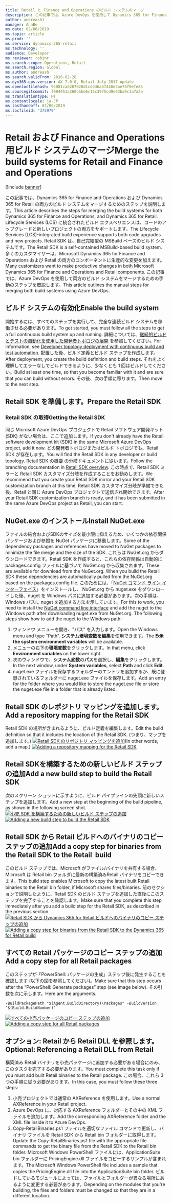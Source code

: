 ```yaml
---
title: Retail と Finance and Operations のビルド システムのマージ
description: この記事では、Azure DevOps を使用して Dynamics 365 for Finance and Operations および Dynamics 365 for Retail の両方のビルド システムをマージするためのステップを説明します。
author: andreash1
manager: AnnBe
ms.date: 02/06/2019
ms.topic: article
ms.prod: ''
ms.service: dynamics-365-retail
ms.technology: ''
audience: Developer
ms.reviewer: robinr
ms.search.scope: Operations, Retail
ms.search.region: Global
ms.author: andreash
ms.search.validFrom: 2016-02-28
ms.dyn365.ops.version: AX 7.0.0, Retail July 2017 update
ms.openlocfilehash: 95081cad287028d1cd636a57440e3ae74f9efe85
ms.sourcegitcommit: f004451a260b5be6c15c3975cd9e63ba9c1a7a2e
ms.translationtype: HT
ms.contentlocale: ja-JP
ms.lasthandoff: 02/06/2019
ms.locfileid: "375979"
---
```

# <a name="merge-the-build-systems-for-retail-and-finance-and-operations"></a><span data-ttu-id="869ca-103">Retail および Finance and Operations 用ビルド システムのマージ</span><span class="sxs-lookup"><span data-stu-id="869ca-103">Merge the build systems for Retail and Finance and Operations</span></span>

[!include [banner](../../includes/banner.md)]

<span data-ttu-id="869ca-104">この記事では、Dynamics 365 for Finance and Operations および Dynamics 365 for Retail の両方のビルド システムをマージするためのステップを説明します。</span><span class="sxs-lookup"><span data-stu-id="869ca-104">This article describes the steps for merging the build systems for both Dynamics 365 for Finance and Operations, and Dynamics 365 for Retail.</span></span> <span data-ttu-id="869ca-105">Lifecycle Services (LCS) に統合されたビルド エクスペリエンスは、コードのアップグレードと新しいプロジェクトの両方をサポートします。</span><span class="sxs-lookup"><span data-stu-id="869ca-105">The Lifecycle Services (LCS)-integrated build experience supports both code upgrades and new projects.</span></span> <span data-ttu-id="869ca-106">Retail SDK は、自己完結型の MSBuild ベースのビルド システムです。</span><span class="sxs-lookup"><span data-stu-id="869ca-106">The Retail SDK is a self-contained MSBuild-based build system.</span></span> <span data-ttu-id="869ca-107">多くのカスタマイザーは、Microsoft Dynamics 365 for Finance and Operations および Retail の両方のコンポーネントに生産的な変更を加えます。</span><span class="sxs-lookup"><span data-stu-id="869ca-107">Many customizers want to make productive changes in both Microsoft Dynamics 365 for Finance and Operations and Retail components.</span></span> <span data-ttu-id="869ca-108">この記事では、Azure DevOps を使用して両方のビルド システムをマージするための手動のステップを概説します。</span><span class="sxs-lookup"><span data-stu-id="869ca-108">This article outlines the manual steps for merging both build systems using Azure DevOps.</span></span> 

## <a name="enable-the-build-system"></a><span data-ttu-id="869ca-109">ビルド システムの有効化</span><span class="sxs-lookup"><span data-stu-id="869ca-109">Enable the build system</span></span>

<span data-ttu-id="869ca-110">開始するには、すべてのステップを実行して、完全な連続ビルド システムを稼働させる必要があります。</span><span class="sxs-lookup"><span data-stu-id="869ca-110">To get started, you must follow all the steps to get a full continuous build system up and running.</span></span> <span data-ttu-id="869ca-111">詳細については、[継続的ビルドとテストの自動化を使用した開発者トポロジの展開](../../../dev-itpro/perf-test/continuous-build-test-automation.md) を参照してください。</span><span class="sxs-lookup"><span data-stu-id="869ca-111">For information, see [Developer topology deployment with continuous build and test automation](../../../dev-itpro/perf-test/continuous-build-test-automation.md).</span></span> <span data-ttu-id="869ca-112">配置した後、ビルド定義とビルド ステップを作成します。</span><span class="sxs-lookup"><span data-stu-id="869ca-112">After deployment, you create the build definition and build steps.</span></span> <span data-ttu-id="869ca-113">それをよく理解してエラーなしでビルドできるように、少なくとも 1 回はビルドしてください。</span><span class="sxs-lookup"><span data-stu-id="869ca-113">Build at least one time, so that you become familiar with it and are sure that you can build without errors.</span></span> <span data-ttu-id="869ca-114">その後、次の手順に移ります。</span><span class="sxs-lookup"><span data-stu-id="869ca-114">Then move to the next step.</span></span>

## <a name="prepare-the-retail-sdk"></a><span data-ttu-id="869ca-115">Retail SDK を準備します。</span><span class="sxs-lookup"><span data-stu-id="869ca-115">Prepare the Retail SDK</span></span>
### <a name="getting-the-retail-sdk"></a><span data-ttu-id="869ca-116">Retail SDK の取得</span><span class="sxs-lookup"><span data-stu-id="869ca-116">Getting the Retail SDK</span></span>
<span data-ttu-id="869ca-117">同じ Microsoft Azure DevOps プロジェクトで Retail ソフトウェア開発キット (SDK) がない場合は、ここで追加します。</span><span class="sxs-lookup"><span data-stu-id="869ca-117">If you don't already have the Retail software development kit (SDK) in the same Microsoft Azure DevOps project, add it now.</span></span> <span data-ttu-id="869ca-118">どの開発者トポロジまたはビルド トポロジでも、Retail SDK が存在します。</span><span class="sxs-lookup"><span data-stu-id="869ca-118">You will find the Retail SDK in any developer or build topology.</span></span> <span data-ttu-id="869ca-119">[Retail SDK の概要](retail-sdk-overview.md) の分岐ドキュメントに従います。</span><span class="sxs-lookup"><span data-stu-id="869ca-119">Follow the branching documentation in [Retail SDK overview](retail-sdk-overview.md).</span></span> <span data-ttu-id="869ca-120">この時点で、Retail SDK ミラーと Retail SDK カスタマイズ分岐を作成することをお勧めします。</span><span class="sxs-lookup"><span data-stu-id="869ca-120">We recommend that you create your Retail SDK mirror and your Retail SDK customization branch at this time.</span></span> <span data-ttu-id="869ca-121">Retail SDK カスタマイズ分岐が準備できた後、Retail と同じ Azure DevOps プロジェクトで送信され開始できます。</span><span class="sxs-lookup"><span data-stu-id="869ca-121">After your Retail SDK customization branch is ready, and it has been submitted in the same Azure DevOps project as Retail, you can start.</span></span>

## <a name="install-nugetexe"></a><span data-ttu-id="869ca-122">NuGet.exe のインストール</span><span class="sxs-lookup"><span data-stu-id="869ca-122">Install NuGet.exe</span></span> 
<span data-ttu-id="869ca-123">ファイルの結合およびSDKのサイズを最小限に抑えるため、いくつかの依存関係パッケージおよび参照を NuGet パッケージに移動します。</span><span class="sxs-lookup"><span data-stu-id="869ca-123">Some of the dependency packages and references have moved to NuGet packages to minimize the file merge and the size of the SDK.</span></span> <span data-ttu-id="869ca-124">これらは NuGet.org からダウンロードできます。Retail SDK を作成すると、これらの依存関係は自動的に packages.config ファイルに基づいて NuGet.org から収集されます。</span><span class="sxs-lookup"><span data-stu-id="869ca-124">These are available for download from the NuGet.org. When you build the Retail SDK these dependencies are automatically pulled from the NuGet.org based on the packages.config file.</span></span> <span data-ttu-id="869ca-125">このためには、「[NuGet コマンド ライン インターフェイス](https://docs.microsoft.com/en-us/nuget/tools/nuget-exe-cli-reference#installing-nugetexe)」をインストールし、 NuGet.org から nuget.exe をダウンロードした後、nuget を Windows パスに追加する必要があります。次の手順は、Windows パスに nuget を追加する方法を示しています。</span><span class="sxs-lookup"><span data-stu-id="869ca-125">For this to work, you need to install the [NuGet command line interface](https://docs.microsoft.com/en-us/nuget/tools/nuget-exe-cli-reference#installing-nugetexe) and add the nuget to the Windows path after downloading nuget.exe from NuGet.org. The following steps show how to add the nuget to the Windows path:</span></span>

  1. <span data-ttu-id="869ca-126">ウィンドウ メニューを開き、"パス" を入力します。</span><span class="sxs-lookup"><span data-stu-id="869ca-126">Open the Windows menu and type “Path”.</span></span> <span data-ttu-id="869ca-127">**システム環境変数を編集**を使用できます。</span><span class="sxs-lookup"><span data-stu-id="869ca-127">The **Edit the system environment variables** will be available.</span></span> 
  2. <span data-ttu-id="869ca-128">メニューの右下の**環境変数**をクリックします。</span><span class="sxs-lookup"><span data-stu-id="869ca-128">In that menu, click **Environment variables** on the lower right.</span></span>
  3. <span data-ttu-id="869ca-129">次のウィンドウで、**システム変数**の**パス**を選択し、**編集**をクリックします。</span><span class="sxs-lookup"><span data-stu-id="869ca-129">In the next window, under **System variables**, select **Path** and click **Edit**.</span></span>
  4. <span data-ttu-id="869ca-130">nuget.exe ファイルを保存するフォルダーのエントリを追加するか、既に登録されているフォルダーに nuget.exe ファイルを保存します。</span><span class="sxs-lookup"><span data-stu-id="869ca-130">Add an entry for the folder where you would like to store the nuget.exe file or store the nuget.exe file in a folder that is already listed.</span></span>

## <a name="add-a-repository-mapping-for-the-retail-sdk"></a><span data-ttu-id="869ca-131">Retail SDK のレポジトリ マッピングを追加します。</span><span class="sxs-lookup"><span data-stu-id="869ca-131">Add a repository mapping for the Retail SDK</span></span>
<span data-ttu-id="869ca-132">Retail SDK の場所が含まれるように、ビルド定義を編集します。</span><span class="sxs-lookup"><span data-stu-id="869ca-132">Edit the build definition so that it includes the location of the Retail SDK.</span></span> <span data-ttu-id="869ca-133">(つまり、マップを追加します。) [![Retail SDK のリポジトリ マッピングを追加](./media/build-map-addition.png)](./media/build-map-addition.png)</span><span class="sxs-lookup"><span data-stu-id="869ca-133">(In other words, add a map.) [![Adding a repository mapping for the Retail SDK](./media/build-map-addition.png)](./media/build-map-addition.png)</span></span>

## <a name="add-a-new-build-step-to-build-the-retail-sdk"></a><span data-ttu-id="869ca-134">Retail SDKを構築するための新しいビルド ステップの追加</span><span class="sxs-lookup"><span data-stu-id="869ca-134">Add a new build step to build the Retail SDK</span></span>
<span data-ttu-id="869ca-135">次のスクリーン ショットに示すように、ビルド パイプラインの先頭に新しいステップを追加します。</span><span class="sxs-lookup"><span data-stu-id="869ca-135">Add a new step at the beginning of the build pipeline, as shown in the following screen shot.</span></span> <span data-ttu-id="869ca-136">[![小売 SDK を構築するための新しいビルド ステップの追加](./media/new-build-step-1024x527.png)](./media/new-build-step.png)</span><span class="sxs-lookup"><span data-stu-id="869ca-136">[![Adding a new build step to build the Retail SDK](./media/new-build-step-1024x527.png)](./media/new-build-step.png)</span></span>

## <a name="add-a-copy-step-for-binaries-from-the-retail-sdk-to-the-retail-build"></a><span data-ttu-id="869ca-137">Retail SDK から Retail ビルドへのバイナリのコピー ステップの追加</span><span class="sxs-lookup"><span data-stu-id="869ca-137">Add a copy step for binaries from the Retail SDK to the Retail  build</span></span>
<span data-ttu-id="869ca-138">このビルド ステップでは、Microsoft がファイル/バイナリを共有する場合、Microsoft は Retail bin フォルダに最新の構築済みRetail バイナリをコピーできます。</span><span class="sxs-lookup"><span data-stu-id="869ca-138">This build step enables Microsoft to copy the latest built Retail binaries to the Retail bin folder, if Microsoft shares files/binaries.</span></span> <span data-ttu-id="869ca-139">前のセクションで説明したように、Retail SDK のビルド ステップを追加した直後にこのステップを完了することを確認します。</span><span class="sxs-lookup"><span data-stu-id="869ca-139">Make sure that you complete this step immediately after you add a build step for the Retail SDK, as described in the previous section.</span></span> <span data-ttu-id="869ca-140">[![Retail SDK から Dynamics 365 for Retail ビルドへのバイナリのコピー ステップの追加](./media/binary-drop-to-ax.png)](./media/binary-drop-to-ax.png)</span><span class="sxs-lookup"><span data-stu-id="869ca-140">[![Adding a copy step for binaries from the Retail SDK to the Dynamics 365 for Retail build](./media/binary-drop-to-ax.png)](./media/binary-drop-to-ax.png)</span></span>

## <a name="add-a-copy-step-for-all-retail-packages"></a><span data-ttu-id="869ca-141">すべての Retail パッケージのコピー ステップの追加</span><span class="sxs-lookup"><span data-stu-id="869ca-141">Add a copy step for all Retail packages</span></span>
<span data-ttu-id="869ca-142">このステップが「PowerShell: パッケージの生成」ステップ後に発生することを確認します (以下の図を参照してください)。</span><span class="sxs-lookup"><span data-stu-id="869ca-142">Make sure that this step occurs after the “PowerShell: Generate packages” step (see image below).</span></span> <span data-ttu-id="869ca-143">その引数を次に示します。</span><span class="sxs-lookup"><span data-stu-id="869ca-143">Here are the arguments.</span></span>

    -BuildPackagePath "$(Agent.BuildDirectory)\Packages" -BuildVersion "$(Build.BuildNumber)"

<span data-ttu-id="869ca-144">[![すべての小売パッケージのコピー ステップの追加](./media/package-drop-1024x473.png)](./media/package-drop.png)</span><span class="sxs-lookup"><span data-stu-id="869ca-144">[![Adding a copy step for all Retail packages](./media/package-drop-1024x473.png)](./media/package-drop.png)</span></span>

## <a name="optional-referencing-a-retail-dll-from-retail"></a><span data-ttu-id="869ca-145">オプション: Retail から Retail DLL を参照します。</span><span class="sxs-lookup"><span data-stu-id="869ca-145">Optional: Referencing a Retail DLL from Retail</span></span>
<span data-ttu-id="869ca-146">構築済み Retail バイナリを小売パッケージに追加する必要がある場合にのみ、このタスクを完了する必要があります。</span><span class="sxs-lookup"><span data-stu-id="869ca-146">You must complete this task only if you must add built Retail binaries to the Retail package.</span></span> <span data-ttu-id="869ca-147">この場合、これら 3 つの手順に従う必要があります。</span><span class="sxs-lookup"><span data-stu-id="869ca-147">In this case, you must follow these three steps:</span></span>

1.  <span data-ttu-id="869ca-148">小売プロジェクトでは通常の AXReference を使用します。</span><span class="sxs-lookup"><span data-stu-id="869ca-148">Use a normal AXReference in your Retail project.</span></span>
2.  <span data-ttu-id="869ca-149">Azure DevOps に、対応する AXReference フォルダーとその中の XML ファイルを追加します。</span><span class="sxs-lookup"><span data-stu-id="869ca-149">Add the corresponding AXReference folder and the XML file inside it to Azure DevOps.</span></span>
3.  <span data-ttu-id="869ca-150">Copy-RetailBinaries.ps1 ファイルを適切なファイル コマンドで更新し、バイナリ ファイルを Retail SDK から Retail bin フォルダーに取得します。</span><span class="sxs-lookup"><span data-stu-id="869ca-150">Update the Copy-RetailBinaries.ps1 file with the appropriate file commands to get the binary file from the Retail SDK to the Retail bin folder.</span></span> <span data-ttu-id="869ca-151">Microsoft Windows PowerShell ファイルには、ApplicationSuite bin フォルダーに PricingEngine.dll ファイルをコピーするサンプルが含まれます。</span><span class="sxs-lookup"><span data-stu-id="869ca-151">The Microsoft Windows PowerShell file includes a sample that copies the PricingEngine.dll file into the ApplicationSuite bin folder.</span></span> <span data-ttu-id="869ca-152">ビルドしているモジュールによっては、ファイルとフォルダーが異なる場所にあるように変更する必要があります。</span><span class="sxs-lookup"><span data-stu-id="869ca-152">Depending on the modules that you're building, the files and folders must be changed so that they are in a different location.</span></span>
